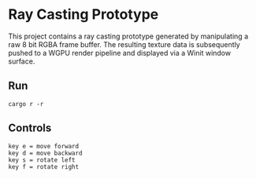 # Ray Casting Prototype

This project contains a ray casting prototype generated by manipulating a raw 8 bit RGBA frame buffer. The resulting texture data is subsequently pushed to a WGPU render pipeline and displayed via a Winit window surface.

## Run

`cargo r -r`

## Controls

```
key e = move forward
key d = move backward
key s = rotate left
key f = rotate right
```
